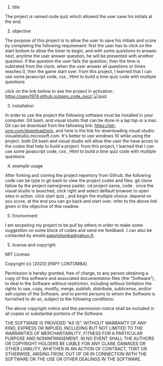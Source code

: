 1. title

The project is named code quiz which allowed the user save his initials at the end. 


2. objective 

The purpose of this project is to allow the user to save his initials and score by completing the following requirement:  first the user has to click on  the start bottom to allow the timer to begin, and with some questions to answer. next, anytime the user answer question, he will be presented with another question. if the question the user fails the question, then the time is subtrated from the clock. when the user answer all questions or times reaches 0, then the game start over. from this project, I learned that I can use some javascript code, css , Html to build a time quiz code with multiple questions 

click on the link bellow to see the project in activation : https://papy1974.github.io/papy_code_quiz/
![quiz](https://user-images.githubusercontent.com/58053159/84223840-f3384400-aaa8-11ea-904e-c401964d534a.png)

3. installation 

In order to use the project the following software must be installed in your computer. Git bash, and visual studio that can be done in a lap top or a mac. Git can be download from the fallowing link: https://git-scm.com/download/win, and here is the link for downloading visual studio: visualstudio.microsoft.com. It's better to use windows 10 while using the project. both Git bash and visual studio will allow thw user the have acces to the codes that help to build a project. from this project, I learned that I can use some javascript code, css , Html to build a time quiz code with multiple questions 

4. example usage

After forking and cloning the project repertory from Github, the following code can be type in git bash to view the project codes and files: git clone fallow by the project name(press paste). cd project name, code .
once the visual studio is launched, click right and select  delfault browser to open sites in action. click start quiz , and begin the multiple choice.  depend on you score, at the end you can go back and start over. refer to the above link  given in the objective of thie readme. 

5. Environment 

I am excpeting my project to be pull by others in order to make some suggestion on some block of codes and send me feedback .I can also be contacted  by emails:papylotomba@yahoo.fr.  

5. license and copyright. 

MIT License

Copyright (c) [2020] [PAPY LONTOMBA]

Permission is hereby granted, free of charge, to any person obtaining a copy
of this software and associated documentation files (the "Software"), to deal
in the Software without restriction, including without limitation the rights
to use, copy, modify, merge, publish, distribute, sublicense, and/or sell
copies of the Software, and to permit persons to whom the Software is
furnished to do so, subject to the following conditions:

The above copyright notice and this permission notice shall be included in all
copies or substantial portions of the Software.

THE SOFTWARE IS PROVIDED "AS IS", WITHOUT WARRANTY OF ANY KIND, EXPRESS OR
IMPLIED, INCLUDING BUT NOT LIMITED TO THE WARRANTIES OF MERCHANTABILITY,
FITNESS FOR A PARTICULAR PURPOSE AND NONINFRINGEMENT. IN NO EVENT SHALL THE
AUTHORS OR COPYRIGHT HOLDERS BE LIABLE FOR ANY CLAIM, DAMAGES OR OTHER
LIABILITY, WHETHER IN AN ACTION OF CONTRACT, TORT OR OTHERWISE, ARISING FROM,
OUT OF OR IN CONNECTION WITH THE SOFTWARE OR THE USE OR OTHER DEALINGS IN THE
SOFTWARE.







